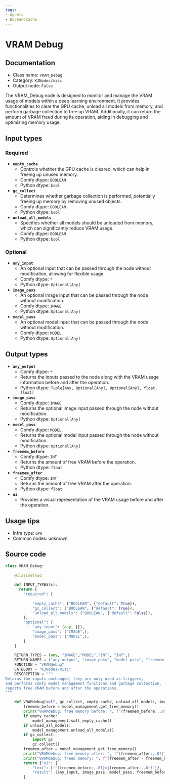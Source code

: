 ```yaml
---
tags:
- Agents
- BackendCache
---
```


# VRAM Debug
## Documentation
- Class name: `VRAM_Debug`
- Category: `KJNodes/misc`
- Output node: `False`

The VRAM_Debug node is designed to monitor and manage the VRAM usage of models within a deep learning environment. It provides functionalities to clear the GPU cache, unload all models from memory, and perform garbage collection to free up VRAM. Additionally, it can return the amount of VRAM freed during its operation, aiding in debugging and optimizing memory usage.
## Input types
### Required
- **`empty_cache`**
    - Controls whether the GPU cache is cleared, which can help in freeing up unused memory.
    - Comfy dtype: `BOOLEAN`
    - Python dtype: `bool`
- **`gc_collect`**
    - Determines whether garbage collection is performed, potentially freeing up memory by removing unused objects.
    - Comfy dtype: `BOOLEAN`
    - Python dtype: `bool`
- **`unload_all_models`**
    - Specifies whether all models should be unloaded from memory, which can significantly reduce VRAM usage.
    - Comfy dtype: `BOOLEAN`
    - Python dtype: `bool`
### Optional
- **`any_input`**
    - An optional input that can be passed through the node without modification, allowing for flexible usage.
    - Comfy dtype: `*`
    - Python dtype: `Optional[Any]`
- **`image_pass`**
    - An optional image input that can be passed through the node without modification.
    - Comfy dtype: `IMAGE`
    - Python dtype: `Optional[Any]`
- **`model_pass`**
    - An optional model input that can be passed through the node without modification.
    - Comfy dtype: `MODEL`
    - Python dtype: `Optional[Any]`
## Output types
- **`any_output`**
    - Comfy dtype: `*`
    - Returns the inputs passed to the node along with the VRAM usage information before and after the operation.
    - Python dtype: `Tuple[Any, Optional[Any], Optional[Any], float, float]`
- **`image_pass`**
    - Comfy dtype: `IMAGE`
    - Returns the optional image input passed through the node without modification.
    - Python dtype: `Optional[Any]`
- **`model_pass`**
    - Comfy dtype: `MODEL`
    - Returns the optional model input passed through the node without modification.
    - Python dtype: `Optional[Any]`
- **`freemem_before`**
    - Comfy dtype: `INT`
    - Returns the amount of free VRAM before the operation.
    - Python dtype: `float`
- **`freemem_after`**
    - Comfy dtype: `INT`
    - Returns the amount of free VRAM after the operation.
    - Python dtype: `float`
- **`ui`**
    - Provides a visual representation of the VRAM usage before and after the operation.
## Usage tips
- Infra type: `GPU`
- Common nodes: unknown


## Source code
```python
class VRAM_Debug:
    
    @classmethod
    
    def INPUT_TYPES(s):
      return {
        "required": {
            
            "empty_cache": ("BOOLEAN", {"default": True}),
            "gc_collect": ("BOOLEAN", {"default": True}),
            "unload_all_models": ("BOOLEAN", {"default": False}),
        },
        "optional": {
            "any_input": (any, {}),
            "image_pass": ("IMAGE",),
            "model_pass": ("MODEL",),
        }
	}
        
    RETURN_TYPES = (any, "IMAGE","MODEL","INT", "INT",)
    RETURN_NAMES = ("any_output", "image_pass", "model_pass", "freemem_before", "freemem_after")
    FUNCTION = "VRAMdebug"
    CATEGORY = "KJNodes/misc"
    DESCRIPTION = """
Returns the inputs unchanged, they are only used as triggers,  
and performs comfy model management functions and garbage collection,  
reports free VRAM before and after the operations.
"""

    def VRAMdebug(self, gc_collect, empty_cache, unload_all_models, image_pass=None, model_pass=None, any_input=None):
        freemem_before = model_management.get_free_memory()
        print("VRAMdebug: free memory before: ", f"{freemem_before:,.0f}")
        if empty_cache:
            model_management.soft_empty_cache()
        if unload_all_models:
            model_management.unload_all_models()
        if gc_collect:
            import gc
            gc.collect()
        freemem_after = model_management.get_free_memory()
        print("VRAMdebug: free memory after: ", f"{freemem_after:,.0f}")
        print("VRAMdebug: freed memory: ", f"{freemem_after - freemem_before:,.0f}")
        return {"ui": {
            "text": [f"{freemem_before:,.0f}x{freemem_after:,.0f}"]}, 
            "result": (any_input, image_pass, model_pass, freemem_before, freemem_after) 
        }

```
